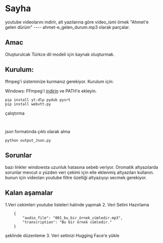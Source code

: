 # Sayha
youtube videolarını indirir, alt yazılarına göre video_ismi örnek "Ahmet'e gelen dürüm" ---- ahmet-e_gelen_durum.mp3 olarak parçalar.



## Amac
Oluşturulcak Türkce dil modeli için kaynak oluşturmak.

## Kurulum:
ffmpeg'i sisteminize kurmanız gerekiyor. Kurulum için:

Windows: FFmpeg'i [indirin](https://ffmpeg.org/download.html) ve PATH'e ekleyin.

```
pip install yt-dlp pydub pysrt
pip install webvtt-py
```
çalıştırma
## 
```python youtube_splitter_tr.py "YOUTUBE_VIDEO_URL"


 ```
 json formatında çıktı olarak alma
 
 ```
 python output_Json.py
 ```
 
## Sorunlar
bazı linkler windowsta uzunluk hatasına sebeb veriyor.
Oromatik altyazılarda sorunlar mevcut o yüzden veri çekimi için
elle eklenmiş altyazıları kullanın. bunun için videoları youtube filtre özelliği altyazıyıyı secmek gerekiyor.

## Kalan aşamalar
1.Veri cekimleri youtube listeleri halinde yapmak
2. Veri Setini Hazırlama 
```
    {
        "audio_file": "001_bu_bir_örnek_cümledir.mp3",
        "transcription": "Bu bir örnek cümledir."
    }
```
şeklinde  düzenleme
3. Veri setinizi Hugging Face'e yükle